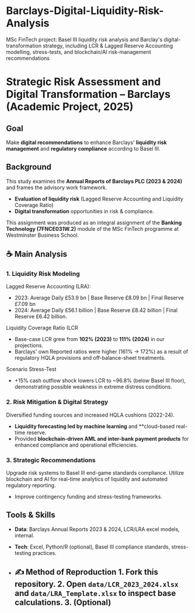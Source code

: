 # Barclays-Digital-Liquidity-Risk-Analysis
MSc FinTech project: Basel III liquidity risk analysis and Barclay's digital-transformation strategy, including LCR &amp; Lagged Reserve Accounting modelling, stress-tests, and blockchain/AI risk-management recommendations


# Strategic Risk Assessment and Digital Transformation – Barclays (Academic Project, 2025)

## Goal
Make **digital recommendations** to enhance Barclays' **liquidity risk management** and **regulatory compliance** according to Basel III.

## Background

This study examines the **Annual Reports of Barclays PLC (2023 & 2024)** and frames the advisory work framework.
- **Evaluation of liquidity risk** (Lagged Reserve Accounting and Liquidity Coverage Ratio)
- **Digital transformation** opportunities in risk & compliance.

This assignment was produced as an integral assignment of the **Banking Technology (7FNCE031W.2)** module of the MSc FinTech programme at Westminster Business School.

## ☕ Main Analysis
### 1. Liquidity Risk Modeling
 Lagged Reserve Accounting (LRA):
- 2023: Average Daily £53.9 bn | Base Reserve £8.09 bn | Final Reserve £7.09 bn
- 2024: Average Daily £56.1 billion | Base Reserve £8.42 billion | Final Reserve £6.42 billion.

Liquidity Coverage Ratio (LCR
- Base-case LCR grew from **102% (2023)** to **111% (2024)** in our projections.
- Barclays' own Reported ratios were higher (161% → 172%) as a result of regulatory HQLA provisions and off-balance-sheet treatments.

Scenario Stress-Test
- +15% cash outflow shock lowers LCR to ~96.8% (below Basel III floor), demonstrating possible weakness in extreme distress conditions.

### 2. Risk Mitigation & Digital Strategy
Diversified funding sources and increased HQLA cushions (2022-24).
* **Liquidity forecasting led by machine learning** and **cloud-based real-time reserve.
* Provided **blockchain-driven AML and inter-bank payment products** for enhanced compliance and operational efficiencies.

### 3. Strategic Recommendations
Upgrade risk systems to Basel III end-game standards compliance.
Utilize blockchain and AI for real-time analytics of liquidity and automated regulatory reporting.
* Improve contingency funding and stress-testing frameworks.

##  Tools & Skills
* **Data**: Barclays Annual Reports 2023 & 2024, LCR/LRA excel models, internal.
* **Tech**: Excel, Python/R (optional), Basel III compliance standards, stress-testing practices.



* ## ✍️ Method of Reproduction 1. Fork this repository. 2. Open `data/LCR_2023_2024.xlsx` and `data/LRA_Template.xlsx` to inspect base calculations. 3. (Optional)
  
